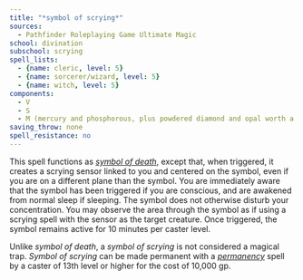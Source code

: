 ```yaml
---
title: "*symbol of scrying*"
sources:
  - Pathfinder Roleplaying Game Ultimate Magic
school: divination
subschool: scrying
spell_lists:
  - {name: cleric, level: 5}
  - {name: sorcerer/wizard, level: 5}
  - {name: witch, level: 5}
components:
  - V
  - S
  - M (mercury and phosphorous, plus powdered diamond and opal worth a total of 1,000 gp)
saving_throw: none
spell_resistance: no
---
```


This spell functions as [*symbol of death*](/spells/symbol-of-death/), except that, when triggered, it creates a scrying sensor linked to you and centered on the symbol, even if you are on a different plane than the symbol. You are immediately aware that the symbol has been triggered if you are conscious, and are awakened from normal sleep if sleeping. The symbol does not otherwise disturb your concentration. You may observe the area through the symbol as if using a scrying spell with the sensor as the target creature. Once triggered, the symbol remains active for 10 minutes per caster level.

Unlike *symbol of death*, a *symbol of scrying* is not considered a magical trap. *Symbol of scrying* can be made permanent with a [*permanency*](/spells/permanency/) spell by a caster of 13th level or higher for the cost of 10,000 gp.

